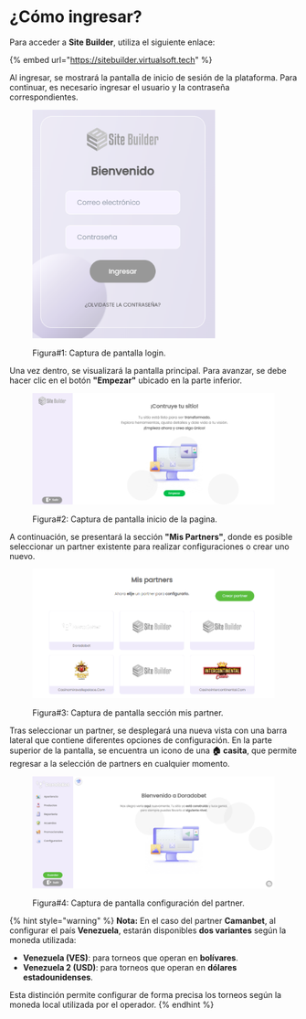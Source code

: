 # ¿Cómo ingresar?

Para acceder a **Site Builder**, utiliza el siguiente enlace:

{% embed url="https://sitebuilder.virtualsoft.tech" %}

Al ingresar, se mostrará la pantalla de inicio de sesión de la plataforma. Para continuar, es necesario ingresar el usuario y la contraseña correspondientes.

<figure><img src=".gitbook/assets/image (23).png" alt="" width="320"><figcaption><p>Figura#1: Captura de pantalla login.</p></figcaption></figure>

Una vez dentro, se visualizará la pantalla principal. Para avanzar, se debe hacer clic en el botón **"Empezar"** ubicado en la parte inferior.

<figure><img src=".gitbook/assets/image (24).png" alt=""><figcaption><p>Figura#2: Captura de pantalla inicio de la pagina.</p></figcaption></figure>

A continuación, se presentará la sección **"Mis Partners"**, donde es posible seleccionar un partner existente para realizar configuraciones o crear uno nuevo.

<figure><img src=".gitbook/assets/image (25).png" alt=""><figcaption><p>Figura#3: Captura de pantalla sección mis partner.</p></figcaption></figure>

Tras seleccionar un partner, se desplegará una nueva vista con una barra lateral que contiene diferentes opciones de configuración. En la parte superior de la pantalla, se encuentra un icono de una **🏠 casita**, que permite regresar a la selección de partners en cualquier momento.

<figure><img src=".gitbook/assets/image (26).png" alt=""><figcaption><p>Figura#4: Captura de pantalla configuración del partner.</p></figcaption></figure>

{% hint style="warning" %}
**Nota:** En el caso del partner **Camanbet**, al configurar el país **Venezuela**, estarán disponibles **dos variantes** según la moneda utilizada:

* **Venezuela (VES)**: para torneos que operan en **bolívares**.
* **Venezuela 2 (USD)**: para torneos que operan en **dólares estadounidenses**.

Esta distinción permite configurar de forma precisa los torneos según la moneda local utilizada por el operador.
{% endhint %}
